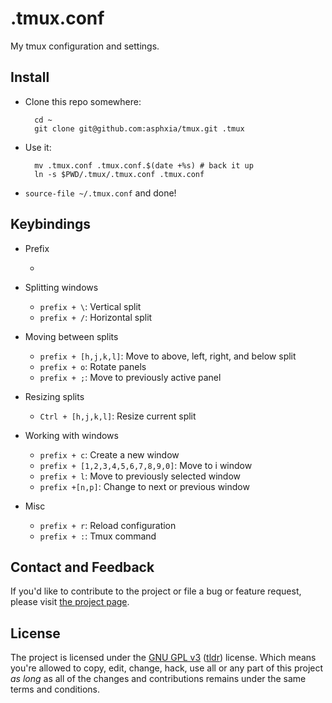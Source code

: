 .tmux.conf
==========

My tmux configuration and settings.

Install
-------

* Clone this repo somewhere:

        cd ~
        git clone git@github.com:asphxia/tmux.git .tmux

* Use it:

        mv .tmux.conf .tmux.conf.$(date +%s) # back it up
        ln -s $PWD/.tmux/.tmux.conf .tmux.conf

* ``source-file ~/.tmux.conf`` and done!

Keybindings
----------

* Prefix

    * ```

* Splitting windows

    * `prefix + \`: Vertical split
    * `prefix + /`: Horizontal split

* Moving between splits

    * `prefix + [h,j,k,l]`: Move to above, left, right, and below split
    * `prefix + o`: Rotate panels
    * `prefix + ;`: Move to previously active panel

* Resizing splits

    * `Ctrl + [h,j,k,l]`: Resize current split

* Working with windows

    * `prefix + c`: Create a new window
    * `prefix + [1,2,3,4,5,6,7,8,9,0]`: Move to i window
    * `prefix + l`: Move to previously selected window
    * `prefix +[n,p]`: Change to next or previous window

* Misc

    * `prefix + r`: Reload configuration
    * `prefix + :`: Tmux command


## Contact and Feedback

If you'd like to contribute to the project or file a bug or feature request, please visit [the project page][1].

## License

The project is licensed under the [GNU GPL v3][2] ([tldr][3]) license. Which means you're allowed to copy, edit, change, hack, use all or any part of this project *as long* as all of the changes and contributions remains under the same terms and conditions.

  [1]: https://github.com/asphxia/tmux/
  [2]: http://www.gnu.org/licenses/gpl.html
  [3]: http://www.tldrlegal.com/license/gnu-general-public-license-v3-(gpl-3)
  
